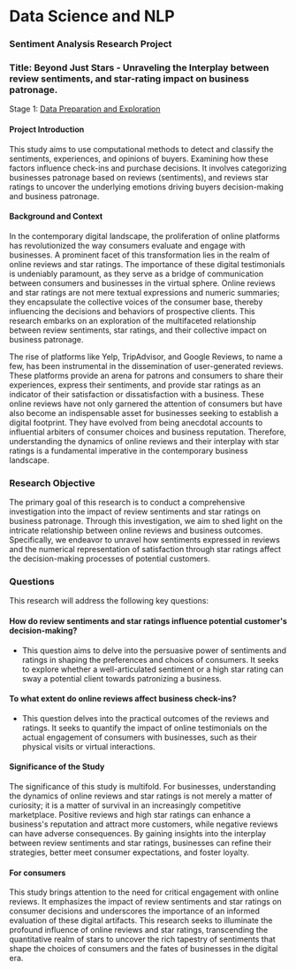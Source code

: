 # Data Science and NLP 
### Sentiment Analysis Research Project

### Title: Beyond Just Stars - Unraveling the Interplay between review sentiments, and star-rating impact on business patronage.
Stage 1: <a href="https://github.com/RaphRivers/portfolio/blob/main/.ipynb_checkpoints/Data%20Exploration%2C%20Collection%20and%20Preparation-checkpoint.ipynb"> Data Preparation and Exploration </a>

#### Project Introduction
This study aims to use computational methods to detect and classify the sentiments, experiences, and opinions of buyers. Examining how these factors influence check-ins and purchase decisions. It involves categorizing businesses patronage based on reviews (sentiments), and reviews star ratings to uncover the underlying emotions driving buyers decision-making and business patronage.

#### Background and Context
In the contemporary digital landscape, the proliferation of online platforms has revolutionized the way consumers evaluate and engage with businesses. A prominent facet of this transformation lies in the realm of online reviews and star ratings. The importance of these digital testimonials is undeniably paramount, as they serve as a bridge of communication between consumers and businesses in the virtual sphere. Online reviews and star ratings are not mere textual expressions and numeric summaries; they encapsulate the collective voices of the consumer base, thereby influencing the decisions and behaviors of prospective clients. This research embarks on an exploration of the multifaceted relationship between review sentiments, star ratings, and their collective impact on business patronage.

The rise of platforms like Yelp, TripAdvisor, and Google Reviews, to name a few, has been instrumental in the dissemination of user-generated reviews. These platforms provide an arena for patrons and consumers to share their experiences, express their sentiments, and provide star ratings as an indicator of their satisfaction or dissatisfaction with a business. These online reviews have not only garnered the attention of consumers but have also become an indispensable asset for businesses seeking to establish a digital footprint. They have evolved from being anecdotal accounts to influential arbiters of consumer choices and business reputation. Therefore, understanding the dynamics of online reviews and their interplay with star ratings is a fundamental imperative in the contemporary business landscape.

### Research Objective
The primary goal of this research is to conduct a comprehensive investigation into the impact of review sentiments and star ratings on business patronage. Through this investigation, we aim to shed light on the intricate relationship between online reviews and business outcomes. Specifically, we endeavor to unravel how sentiments expressed in reviews and the numerical representation of satisfaction through star ratings affect the decision-making processes of potential customers.

### Questions
This research will address the following key questions:

#### How do review sentiments and star ratings influence potential customer's decision-making? 
- This question aims to delve into the persuasive power of sentiments and ratings in shaping the preferences and choices of consumers. It seeks to explore whether a well-articulated sentiment or a high star rating can sway a potential client towards patronizing a business.

#### To what extent do online reviews affect business check-ins? 
- This question delves into the practical outcomes of the reviews and ratings. It seeks to quantify the impact of online testimonials on the actual engagement of consumers with businesses, such as their physical visits or virtual interactions.

#### Significance of the Study
The significance of this study is multifold. For businesses, understanding the dynamics of online reviews and star ratings is not merely a matter of curiosity; it is a matter of survival in an increasingly competitive marketplace. Positive reviews and high star ratings can enhance a business's reputation and attract more customers, while negative reviews can have adverse consequences. By gaining insights into the interplay between review sentiments and star ratings, businesses can refine their strategies, better meet consumer expectations, and foster loyalty.

#### For consumers
This study brings attention to the need for critical engagement with online reviews. It emphasizes the impact of review sentiments and star ratings on consumer decisions and underscores the importance of an informed evaluation of these digital artifacts. This research seeks to illuminate the profound influence of online reviews and star ratings, transcending the quantitative realm of stars to uncover the rich tapestry of sentiments that shape the choices of consumers and the fates of businesses in the digital era.
